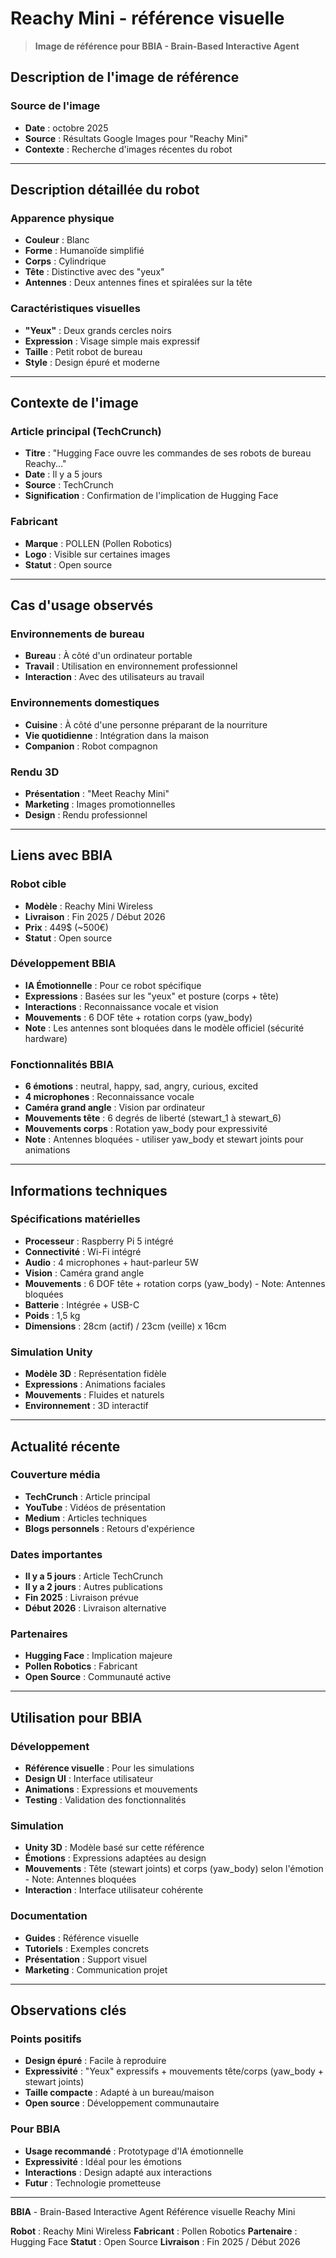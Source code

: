 # Reachy Mini - référence visuelle

> **Image de référence pour BBIA - Brain-Based Interactive Agent**

## Description de l'image de référence

### Source de l'image
- **Date** : octobre 2025
- **Source** : Résultats Google Images pour "Reachy Mini"
- **Contexte** : Recherche d'images récentes du robot

---

## Description détaillée du robot

### Apparence physique
- **Couleur** : Blanc
- **Forme** : Humanoïde simplifié
- **Corps** : Cylindrique
- **Tête** : Distinctive avec des "yeux"
- **Antennes** : Deux antennes fines et spiralées sur la tête

### Caractéristiques visuelles
- **"Yeux"** : Deux grands cercles noirs
- **Expression** : Visage simple mais expressif
- **Taille** : Petit robot de bureau
- **Style** : Design épuré et moderne

---

## Contexte de l'image

### Article principal (TechCrunch)
- **Titre** : "Hugging Face ouvre les commandes de ses robots de bureau Reachy..."
- **Date** : Il y a 5 jours
- **Source** : TechCrunch
- **Signification** : Confirmation de l'implication de Hugging Face

### Fabricant
- **Marque** : POLLEN (Pollen Robotics)
- **Logo** : Visible sur certaines images
- **Statut** : Open source

---

## Cas d'usage observés

### Environnements de bureau
- **Bureau** : À côté d'un ordinateur portable
- **Travail** : Utilisation en environnement professionnel
- **Interaction** : Avec des utilisateurs au travail

### Environnements domestiques
- **Cuisine** : À côté d'une personne préparant de la nourriture
- **Vie quotidienne** : Intégration dans la maison
- **Companion** : Robot compagnon

### Rendu 3D
- **Présentation** : "Meet Reachy Mini"
- **Marketing** : Images promotionnelles
- **Design** : Rendu professionnel

---

## Liens avec BBIA

### Robot cible
- **Modèle** : Reachy Mini Wireless
- **Livraison** : Fin 2025 / Début 2026
- **Prix** : 449$ (~500€)
- **Statut** : Open source

### Développement BBIA
- **IA Émotionnelle** : Pour ce robot spécifique
- **Expressions** : Basées sur les "yeux" et posture (corps + tête)
- **Interactions** : Reconnaissance vocale et vision
- **Mouvements** : 6 DOF tête + rotation corps (yaw_body)
- **Note** : Les antennes sont bloquées dans le modèle officiel (sécurité hardware)

### Fonctionnalités BBIA
- **6 émotions** : neutral, happy, sad, angry, curious, excited
- **4 microphones** : Reconnaissance vocale
- **Caméra grand angle** : Vision par ordinateur
- **Mouvements tête** : 6 degrés de liberté (stewart_1 à stewart_6)
- **Mouvements corps** : Rotation yaw_body pour expressivité
- **Note** : Antennes bloquées - utiliser yaw_body et stewart joints pour animations

---

## Informations techniques

### Spécifications matérielles
- **Processeur** : Raspberry Pi 5 intégré
- **Connectivité** : Wi-Fi intégré
- **Audio** : 4 microphones + haut-parleur 5W
- **Vision** : Caméra grand angle
- **Mouvements** : 6 DOF tête + rotation corps (yaw_body) - Note: Antennes bloquées
- **Batterie** : Intégrée + USB-C
- **Poids** : 1,5 kg
- **Dimensions** : 28cm (actif) / 23cm (veille) x 16cm

### Simulation Unity
- **Modèle 3D** : Représentation fidèle
- **Expressions** : Animations faciales
- **Mouvements** : Fluides et naturels
- **Environnement** : 3D interactif

---

## Actualité récente

### Couverture média
- **TechCrunch** : Article principal
- **YouTube** : Vidéos de présentation
- **Medium** : Articles techniques
- **Blogs personnels** : Retours d'expérience

### Dates importantes
- **Il y a 5 jours** : Article TechCrunch
- **Il y a 2 jours** : Autres publications
- **Fin 2025** : Livraison prévue
- **Début 2026** : Livraison alternative

### Partenaires
- **Hugging Face** : Implication majeure
- **Pollen Robotics** : Fabricant
- **Open Source** : Communauté active

---

## Utilisation pour BBIA

### Développement
- **Référence visuelle** : Pour les simulations
- **Design UI** : Interface utilisateur
- **Animations** : Expressions et mouvements
- **Testing** : Validation des fonctionnalités

### Simulation
- **Unity 3D** : Modèle basé sur cette référence
- **Émotions** : Expressions adaptées au design
- **Mouvements** : Tête (stewart joints) et corps (yaw_body) selon l'émotion - Note: Antennes bloquées
- **Interaction** : Interface utilisateur cohérente

### Documentation
- **Guides** : Référence visuelle
- **Tutoriels** : Exemples concrets
- **Présentation** : Support visuel
- **Marketing** : Communication projet

---

## Observations clés

### Points positifs
- **Design épuré** : Facile à reproduire
- **Expressivité** : "Yeux" expressifs + mouvements tête/corps (yaw_body + stewart joints)
- **Taille compacte** : Adapté à un bureau/maison
- **Open source** : Développement communautaire

### Pour BBIA
- **Usage recommandé** : Prototypage d'IA émotionnelle
- **Expressivité** : Idéal pour les émotions
- **Interactions** : Design adapté aux interactions
- **Futur** : Technologie prometteuse

---

**BBIA** - Brain-Based Interactive Agent
Référence visuelle Reachy Mini

**Robot** : Reachy Mini Wireless
**Fabricant** : Pollen Robotics
**Partenaire** : Hugging Face
**Statut** : Open Source
**Livraison** : Fin 2025 / Début 2026
